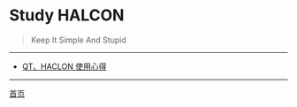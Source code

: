 # Study HALCON

> Keep It Simple And Stupid

---


* [QT、HACLON 使用心得](Study%20HALCON/QT、HACLON%20使用心得.md)


---
 [首页](../README.md)

